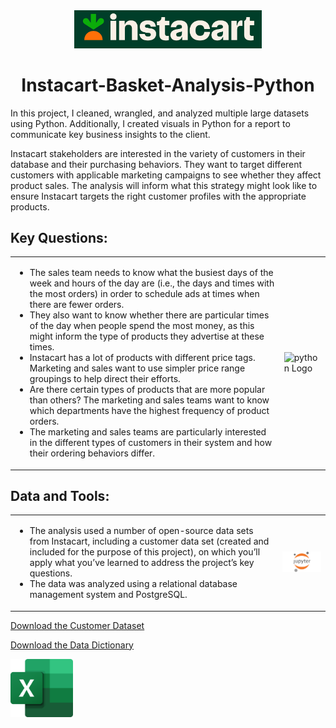 <div align="center">
  <img src="https://github.com/Tiffkinn/Instacart-Basket-Analysis-Python/blob/main/instacart3.jpg" alt="Instacart-Basket-Analysis-Python Logo" width="300">
</div>

<h1 align="center">Instacart-Basket-Analysis-Python</h1>



In this project, I cleaned, wrangled, and analyzed multiple large datasets using Python. Additionally, I created visuals in Python for a report to communicate key business insights to the client.

Instacart stakeholders are interested in the variety of customers in their database and their purchasing behaviors. They want to target different customers with applicable marketing campaigns to see whether they affect product sales. The analysis will inform what this strategy might look like to ensure Instacart targets the right customer profiles with the appropriate products.

## Key Questions:

<table>
  <tr>
    <td>
      <ul>
        <li>The sales team needs to know what the busiest days of the week and hours of the day are (i.e., the days and times with the most orders) in order to schedule ads at times when there are fewer orders.</li>
        <li>They also want to know whether there are particular times of the day when people spend the most money, as this might inform the type of products they advertise at these times.</li>
        <li>Instacart has a lot of products with different price tags. Marketing and sales want to use simpler price range groupings to help direct their efforts.</li>
        <li>Are there certain types of products that are more popular than others? The marketing and sales teams want to know which departments have the highest frequency of product orders.</li>
        <li>The marketing and sales teams are particularly interested in the different types of customers in their system and how their ordering behaviors differ.</li>
      </ul>
    </td>
    <td>
      <img src="https://github.com/Tiffkinn/Instacart-Basket-Analysis-Python/blob/main/pythonlogo.jpg" alt="python Logo" width="300">
    </td>
  </tr>
</table>

## Data and Tools:

<table>
  <tr>
    <td>
      <ul>
        <li>The analysis used a number of open-source data sets from Instacart, including a customer data set (created and included for the purpose of this project), on which you’ll apply what you’ve learned to address the project’s key questions. </li>
        <li>The data was analyzed using a relational database management system and PostgreSQL.</li>
      </ul>
    </td>
    </ul>
    </td>
    <td>
      <img src="https://github.com/Tiffkinn/Instacart-Basket-Analysis-Python/blob/main/Jupyter_logo.png" alt="Jupyter Logo" width="300">
    </td>
  </tr>
</table>

[Download the Customer Dataset](https://s3.amazonaws.com/coach-courses-us/public/courses/data-immersion/A4/A4_Data_Assets/customers.zip)  

[Download the Data Dictionary](https://gist.github.com/jeremystan/c3b39d947d9b88b3ccff3147dbcf6c6b)

<img src="https://github.com/Tiffkinn/Instacart-Basket-Analysis-Python/blob/main/Excel_logo2.png" alt="Excel Logo" width="100">
